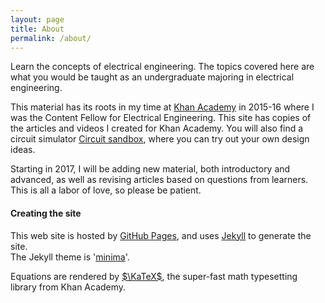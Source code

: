 ```yaml
---
layout: page
title: About
permalink: /about/
---
```

Learn the concepts of electrical engineering. The topics covered here are what you would be taught as an undergraduate majoring in electrical engineering.

This material has its roots in my time at [Khan Academy](https://www.khanacademy.org/science/electrical-engineering) in 2015-16 where I was the Content Fellow for Electrical Engineering. This site has copies of the articles and videos I created for Khan Academy. You will also find a circuit simulator [Circuit sandbox](/a/circuit-sandbox.html), where you can try out your own design ideas. 

Starting in 2017, I will be adding new material, both introductory and advanced, as well as revising articles based on questions from learners. This is all a labor of love, so please be patient.

#### Creating the site

This web site is hosted by [GitHub Pages](https://pages.github.com/), and uses [Jekyll](https://jekyllrb.com/) to generate the site.  
The Jekyll theme is '[minima](https://github.com/jekyll/minima)'.

Equations are rendered by [$\KaTeX$](https://khan.github.io/KaTeX/), the super-fast math typesetting library from Khan Academy. 
